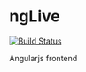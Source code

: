 ngLive
======
[![Build Status](https://travis-ci.org/AbhishekDutt/ngLive.svg?branch=master)](https://travis-ci.org/AbhishekDutt/ngLive)

Angularjs frontend

